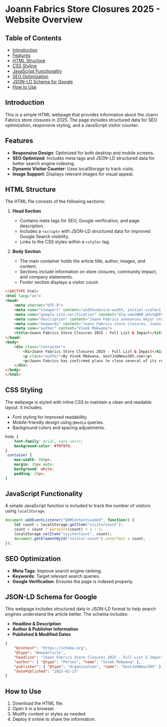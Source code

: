 # Joann Fabrics Store Closures 2025 - Website Overview

## Table of Contents
- [Introduction](#introduction)
- [Features](#features)
- [HTML Structure](#html-structure)
- [CSS Styling](#css-styling)
- [JavaScript Functionality](#javascript-functionality)
- [SEO Optimization](#seo-optimization)
- [JSON-LD Schema for Google](#json-ld-schema-for-google)
- [How to Use](#how-to-use)

## Introduction
This is a simple HTML webpage that provides information about the Joann Fabrics store closures in 2025. The page includes structured data for SEO optimization, responsive styling, and a JavaScript visitor counter.

## Features
- **Responsive Design**: Optimized for both desktop and mobile screens.
- **SEO Optimized**: Includes meta tags and JSON-LD structured data for better search engine indexing.
- **Dynamic Visitor Counter**: Uses localStorage to track visits.
- **Image Support**: Displays relevant images for visual appeal.

## HTML Structure
The HTML file consists of the following sections:
1. **Head Section**
   - Contains meta tags for SEO, Google verification, and page description.
   - Includes a `<script>` with JSON-LD structured data for improved Google Search visibility.
   - Links to the CSS styles within a `<style>` tag.

2. **Body Section**
   - The main container holds the article title, author, images, and content.
   - Sections include information on store closures, community impact, and company statements.
   - Footer section displays a visitor count.

```html
<!DOCTYPE html>
<html lang="en">
<head>
    <meta charset="UTF-8">
    <meta name="viewport" content="width=device-width, initial-scale=1.0">
    <meta name="google-site-verification" content="Olq-vmeJWH0_yHvtqDPXUWXPhRubM7oh66xhilMxojw" />
    <meta name="description" content="Joann Fabrics announces major store closures in 2025. Find out which locations are affected and what this means for shoppers and communities.">
    <meta name="keywords" content="Joann Fabrics store closures, Joann stores closing 2025, retail news, store closing list, Joann Fabrics shutdown">
    <meta name="author" content="Vivek Makwana">
    <title>Joann Fabrics Store Closures 2025 - Full List & Impact</title>
</head>
<body>
    <div class="container">
        <h1>Joann Fabrics Store Closures 2025 - Full List & Impact</h1>
        <p class="author">By Vivek Makwana, GovtJobNews365.com</p>
        <p>Joann Fabrics has confirmed plans to close several of its retail locations nationwide...</p>
    </div>
</body>
</html>
```

## CSS Styling
The webpage is styled with inline CSS to maintain a clean and readable layout. It includes:
- Font styling for improved readability.
- Mobile-friendly design using `@media` queries.
- Background colors and spacing adjustments.

```css
body {
    font-family: Arial, sans-serif;
    background-color: #f9f9f9;
}
.container {
    max-width: 800px;
    margin: 20px auto;
    background: white;
    padding: 20px;
}
```

## JavaScript Functionality
A simple JavaScript function is included to track the number of visitors using `localStorage`.

```js
document.addEventListener("DOMContentLoaded", function() {
    let count = localStorage.getItem("visitorCount");
    count = count ? parseInt(count) + 1 : 1;
    localStorage.setItem("visitorCount", count);
    document.getElementById("visitor-count").innerText = count;
});
```

## SEO Optimization
- **Meta Tags**: Improve search engine ranking.
- **Keywords**: Target relevant search queries.
- **Google Verification**: Ensures the page is indexed properly.

## JSON-LD Schema for Google
This webpage includes structured data in JSON-LD format to help search engines understand the article better. The schema includes:
- **Headline & Description**
- **Author & Publisher Information**
- **Published & Modified Dates**

```json
{
    "@context": "https://schema.org",
    "@type": "NewsArticle",
    "headline": "Joann Fabrics Store Closures 2025 - Full List & Impact",
    "author": { "@type": "Person", "name": "Vivek Makwana" },
    "publisher": { "@type": "Organization", "name": "GovtJobNews365" },
    "datePublished": "2025-02-13"
}
```

## How to Use
1. Download the HTML file.
2. Open it in a browser.
3. Modify content or styles as needed.
4. Deploy it online to share the information.

